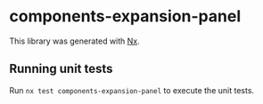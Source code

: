 # components-expansion-panel

This library was generated with [Nx](https://nx.dev).

## Running unit tests

Run `nx test components-expansion-panel` to execute the unit tests.
